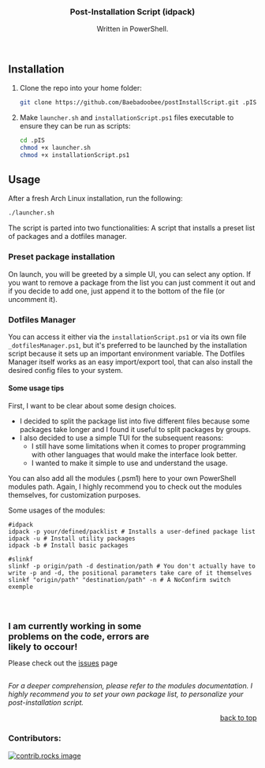<a id="readme-top"></a>

<!--
<br />
<div align="center">
  <a href="https://github.com/github_username/repo_name">
    <img src="images/logo.png" alt="Logo" width="80" height="80">
  </a>
</div>
 -->
 
<h3 align="center">Post-Installation Script (idpack)</h3>
  <p align="center">Written in PowerShell.</p>
<br />

<!--
<details>
  <summary>Table of Contents</summary>
  <ol>
    <li><a href="#installation">Installation</a></li>
    <li><a href="#usage">Usage</a></li>
  </ol>
</details>
-->

<!-- ABOUT THE PROJECT -->
## Installation

1. Clone the repo into your home folder:

   ```sh
   git clone https://github.com/Baebadoobee/postInstallScript.git .pIS
   ```
2. Make `launcher.sh` and `installationScript.ps1` files executable to ensure they can be run as scripts:
   
   ```sh
   cd .pIS
   chmod +x launcher.sh
   chmod +x installationScript.ps1
   ```

<!-- USAGE EXAMPLES -->
## Usage

After a fresh Arch Linux installation, run the following:

```sh
./launcher.sh
```

The script is parted into two functionalities: A script that installs a preset list of packages and a dotfiles manager.

### Preset package installation

On launch, you will be greeted by a simple UI, you can select any option. If you want to remove a package from the list you can just comment it out and if you decide to add one, just append it to the bottom of the file (or uncomment it).

### Dotfiles Manager

You can access it either via the `installationScript.ps1` or via its own file `_dotfilesManager.ps1`, but it's preferred to be launched by the installation script because it sets up an important environment variable. 
The Dotfiles Manager itself works as an easy import/export tool, that can also install the desired config files to your system.

#### Some usage tips

First, I want to be clear about some design choices. 
- I decided to split the package list into five different files because some packages take longer and I found it useful to split packages by groups. 
- I also decided to use a simple TUI for the subsequent reasons:
  - I still have some limitations when it comes to proper programming with other languages that would make the interface look better.
  - I wanted to make it simple to use and understand the usage.

You can also add all the modules (.psm1) here to your own PowerShell modules path. 
Again, I highly recommend you to check out the modules themselves, for customization purposes.

Some usages of the modules:

```pwsh
#idpack
idpack -p your/defined/packlist # Installs a user-defined package list
idpack -u # Install utility packages
idpack -b # Install basic packages

#slinkf
slinkf -p origin/path -d destination/path # You don't actually have to write -p and -d, the positional parameters take care of it themselves
slinkf "origin/path" "destination/path" -n # A NoConfirm switch exemple
```
</br></br>

<style type="text/css">
  p#warning {
    max-width: 60%; 
    font-size: 18px; 
    text-align: left; 
    font-weight: bold; 
    position: relative; 
    margin: 0;
  }
  p#warning:hover {
    color: #f1f1f1;
  }
</style>

<p id="warning">I am currently working in some problems on the code, errors are likely to occour!</p>
<p align="left">Please check out the <a href="ISSUES.md">issues</a> page</p>


##
_For a deeper comprehension, please refer to the modules documentation. I highly recommend you to set your own package list, to personalize your post-installation script._

<p align="right"><a href="#readme-top">back to top</a></p>

### Contributors:

<a href="https://github.com/Baebadoobee/postInstallScript/graphs/contributors">
  <img src="https://contrib.rocks/image?repo=Baebadoobee/postInstallScript" alt="contrib.rocks image" />
</a>

